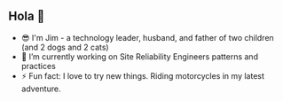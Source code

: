 ## Hola 👋

<!--
**jwernicki/jwernicki** is a ✨ _special_ ✨ repository because its `README.md` (this file) appears on your GitHub profile.

Here are some ideas to get you started:

- 🔭 I’m currently working on Site Reliability Engineers patterns and practices
- ⚡ Fun fact: I love to try new things.  Riding motorcycles in my latest adventure.  
-->
- 😎 I'm Jim - a technology leader, husband, and father of two children (and 2 dogs and 2 cats)
- 🔭 I’m currently working on Site Reliability Engineers patterns and practices
- ⚡ Fun fact: I love to try new things.  Riding motorcycles in my latest adventure.  
